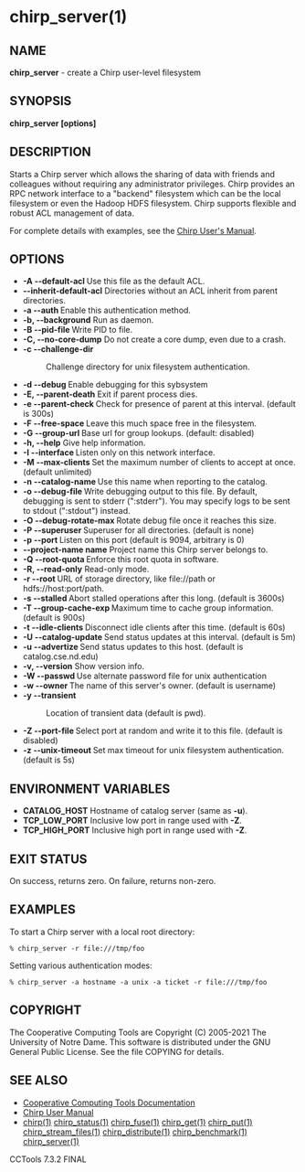 






















# chirp_server(1)

## NAME
**chirp_server** - create a Chirp user-level filesystem

## SYNOPSIS
****chirp_server [options]****

## DESCRIPTION


Starts a Chirp server which allows the sharing of data with friends and
colleagues without requiring any administrator privileges.  Chirp provides an
RPC network interface to a "backend" filesystem which can be the local
filesystem or even the Hadoop HDFS filesystem. Chirp supports flexible and
robust ACL management of data.


For complete details with examples, see the [Chirp User's Manual](http://ccl.cse.nd.edu/software/manuals/chirp.html).

## OPTIONS


- **-A --default-acl <file>** Use this file as the default ACL.
- **--inherit-default-acl**  Directories without an ACL inherit from parent directories.
- **-a --auth <method>** Enable this authentication method.
- **-b, --background** Run as daemon.
- **-B --pid-file <file>** Write PID to file.
- **-C, --no-core-dump** Do not create a core dump, even due to a crash.
- **-c --challenge-dir <dir>** Challenge directory for unix filesystem authentication.
- **-d --debug <flag>** Enable debugging for this sybsystem
- **-E, --parent-death** Exit if parent process dies.
- **-e --parent-check <time>** Check for presence of parent at this interval. (default is 300s)
- **-F --free-space <size>** Leave this much space free in the filesystem.
- **-G --group-url <url>** Base url for group lookups. (default: disabled)
- **-h, --help** Give help information.
- **-I --interface <addr>** Listen only on this network interface.
- **-M --max-clients <count>** Set the maximum number of clients to accept at once. (default unlimited)
- **-n --catalog-name <name>** Use this name when reporting to the catalog.
- **-o --debug-file <file>** Write debugging output to this file. By default, debugging is sent to stderr (":stderr"). You may specify logs to be sent to stdout (":stdout") instead.
- **-O --debug-rotate-max <bytes>** Rotate debug file once it reaches this size.
- **-P --superuser <user>** Superuser for all directories. (default is none)
- **-p --port <port>** Listen on this port (default is 9094, arbitrary is 0)
- **--project-name name** Project name this Chirp server belongs to.
- **-Q --root-quota <size>** Enforce this root quota in software.
- **-R, --read-only** Read-only mode.
- **-r --root <url>** URL of storage directory, like file://path or hdfs://host:port/path.
- **-s --stalled <time>** Abort stalled operations after this long. (default is 3600s)
- **-T --group-cache-exp <time>** Maximum time to cache group information. (default is 900s)
- **-t --idle-clients <time>** Disconnect idle clients after this time. (default is 60s)
- **-U --catalog-update <time>** Send status updates at this interval. (default is 5m)
- **-u --advertize <host>** Send status updates to this host. (default is catalog.cse.nd.edu)
- **-v, --version** Show version info.
- **-W --passwd <file>** Use alternate password file for unix authentication
- **-w --owner <name>** The name of this server's owner.  (default is username)
- **-y --transient <dir>** Location of transient data (default is pwd).
- **-Z --port-file <file>** Select port at random and write it to this file.  (default is disabled)
- **-z --unix-timeout <time>** Set max timeout for unix filesystem authentication. (default is 5s)


## ENVIRONMENT VARIABLES


- ****CATALOG_HOST**** Hostname of catalog server (same as **-u**).
- ****TCP_LOW_PORT**** Inclusive low port in range used with **-Z**.
- ****TCP_HIGH_PORT**** Inclusive high port in range used with **-Z**.


## EXIT STATUS
On success, returns zero.  On failure, returns non-zero.

## EXAMPLES

To start a Chirp server with a local root directory:

```
% chirp_server -r file:///tmp/foo
```

Setting various authentication modes:

```
% chirp_server -a hostname -a unix -a ticket -r file:///tmp/foo
```

## COPYRIGHT
The Cooperative Computing Tools are Copyright (C) 2005-2021 The University of Notre Dame.  This software is distributed under the GNU General Public License.  See the file COPYING for details.

## SEE ALSO

- [Cooperative Computing Tools Documentation]("../index.html")
- [Chirp User Manual]("../chirp.html")
- [chirp(1)](chirp.md)  [chirp_status(1)](chirp_status.md)  [chirp_fuse(1)](chirp_fuse.md)  [chirp_get(1)](chirp_get.md)  [chirp_put(1)](chirp_put.md)  [chirp_stream_files(1)](chirp_stream_files.md)  [chirp_distribute(1)](chirp_distribute.md)  [chirp_benchmark(1)](chirp_benchmark.md)  [chirp_server(1)](chirp_server.md)


CCTools 7.3.2 FINAL
